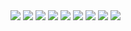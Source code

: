 <image src="./screenshots/download.jpeg">
<image src="./screenshots/add_data.jpeg">
<image src="./screenshots/create.jpeg">
<image src="./screenshots/read.jpeg">
<image src="./screenshots/update.jpeg">
<image src="./screenshots/delete.jpeg">
<image src="./screenshots/index.jpeg">
<image src="./screenshots/time_without_index.jpeg">
<image src="./screenshots/time_with_index.jpeg">